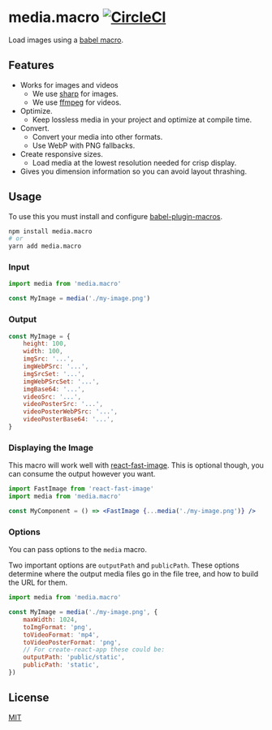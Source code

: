 # media.macro [![CircleCI](https://circleci.com/gh/DylanVann/media.macro.svg?style=svg)](https://circleci.com/gh/DylanVann/media.macro)

Load images using a [babel macro](https://github.com/kentcdodds/babel-plugin-macros).

## Features

-   Works for images and videos
    -   We use [sharp](https://sharp.pixelplumbing.com/) for images.
    -   We use [ffmpeg](https://www.ffmpeg.org/) for videos.
-   Optimize.
    -   Keep lossless media in your project and optimize at compile time.
-   Convert.
    -   Convert your media into other formats.
    -   Use WebP with PNG fallbacks.
-   Create responsive sizes.
    -   Load media at the lowest resolution needed for crisp display.
-   Gives you dimension information so you can avoid layout thrashing.

## Usage

To use this you must install and configure [babel-plugin-macros](https://github.com/kentcdodds/babel-plugin-macros).

```bash
npm install media.macro
# or
yarn add media.macro
```

### Input

```js
import media from 'media.macro'

const MyImage = media('./my-image.png')
```

### Output

```js
const MyImage = {
    height: 100,
    width: 100,
    imgSrc: '...',
    imgWebPSrc: '...',
    imgSrcSet: '...',
    imgWebPSrcSet: '...',
    imgBase64: '...',
    videoSrc: '...',
    videoPosterSrc: '...',
    videoPosterWebPSrc: '...',
    videoPosterBase64: '...',
}
```

### Displaying the Image

This macro will work well with [react-fast-image](https://github.com/DylanVann/react-fast-image).
This is optional though, you can consume the output however you want.

```jsx
import FastImage from 'react-fast-image'
import media from 'media.macro'

const MyComponent = () => <FastImage {...media('./my-image.png')} />
```

### Options

You can pass options to the `media` macro.

Two important options are `outputPath` and `publicPath`.
These options determine where the output media files go in the file tree, and how to build the URL for them.

```js
import media from 'media.macro'

const MyImage = media('./my-image.png', {
    maxWidth: 1024,
    toImgFormat: 'png',
    toVideoFormat: 'mp4',
    toVideoPosterFormat: 'png',
    // For create-react-app these could be:
    outputPath: 'public/static',
    publicPath: 'static',
})
```

## License

[MIT](LICENSE)
